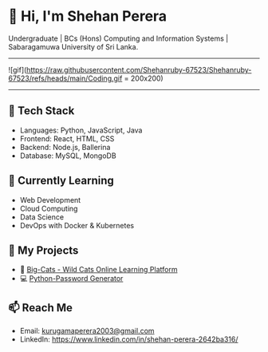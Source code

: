 # 👋 Hi, I'm Shehan Perera
Undergraduate | BCs (Hons) Computing and Information Systems | Sabaragamuwa University of Sri Lanka.

---

![gif](https://raw.githubusercontent.com/Shehanruby-67523/Shehanruby-67523/refs/heads/main/Coding.gif = 200x200)

---

## 🔧 Tech Stack
- Languages: Python, JavaScript, Java
- Frontend: React, HTML, CSS
- Backend: Node.js, Ballerina
- Database: MySQL, MongoDB

## 🧠 Currently Learning
- Web Development
- Cloud Computing
- Data Science
- DevOps with Docker & Kubernetes

## 🔗 My Projects
- 🐅 [Big-Cats - Wild Cats Online Learning Platform](https://github.com/Shehanruby-67523/Big-Cats)
- 💻 [Python-Password Generator](https://github.com/Shehanruby-67523/python-password-generator)

## 📫 Reach Me
- Email: kurugamaperera2003@gmail.com
- LinkedIn: https://www.linkedin.com/in/shehan-perera-2642ba316/
